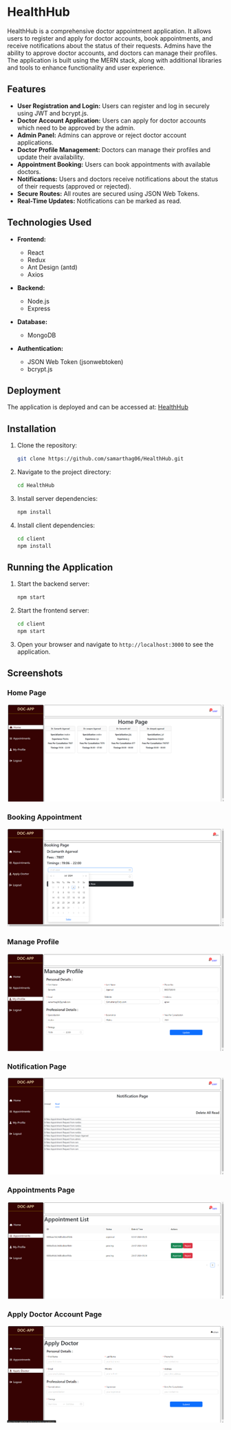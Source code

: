 # HealthHub

HealthHub is a comprehensive doctor appointment application. It allows users to register and apply for doctor accounts, book appointments, and receive notifications about the status of their requests. Admins have the ability to approve doctor accounts, and doctors can manage their profiles. The application is built using the MERN stack, along with additional libraries and tools to enhance functionality and user experience.

## Features

- **User Registration and Login:** Users can register and log in securely using JWT and bcrypt.js.
- **Doctor Account Application:** Users can apply for doctor accounts which need to be approved by the admin.
- **Admin Panel:** Admins can approve or reject doctor account applications.
- **Doctor Profile Management:** Doctors can manage their profiles and update their availability.
- **Appointment Booking:** Users can book appointments with available doctors.
- **Notifications:** Users and doctors receive notifications about the status of their requests (approved or rejected).
- **Secure Routes:** All routes are secured using JSON Web Tokens.
- **Real-Time Updates:** Notifications can be marked as read.

## Technologies Used

- **Frontend:**
  - React
  - Redux
  - Ant Design (antd)
  - Axios

- **Backend:**
  - Node.js
  - Express

- **Database:**
  - MongoDB

- **Authentication:**
  - JSON Web Token (jsonwebtoken)
  - bcrypt.js

## Deployment

The application is deployed and can be accessed at: [HealthHub](https://doctor-application-platform.onrender.com/)

## Installation

1. Clone the repository:
    ```bash
    git clone https://github.com/samarthag06/HealthHub.git
    ```

2. Navigate to the project directory:
    ```bash
    cd HealthHub
    ```

3. Install server dependencies:
    ```bash
    npm install
    ```

4. Install client dependencies:
    ```bash
    cd client
    npm install
    ```

## Running the Application

1. Start the backend server:
    ```bash
    npm start
    ```

2. Start the frontend server:
    ```bash
    cd client
    npm start
    ```

3. Open your browser and navigate to `http://localhost:3000` to see the application.

## Screenshots

### Home Page
![Home Page](client/src/image/Home-page.png)

### Booking Appointment
![Booking Appointment](client/src/image/Book-appointment.png)

### Manage Profile
![Manage Profile](client/src/image/Manage-profile.png)

### Notification Page
![Notification Page](client/src/image/Notification-page.png)

### Appointments Page
![Appointments Page](client/src/image/Appointment-list.png)

### Apply Doctor Account Page
![Apply Doctor Account Page](client/src/image/Apply-doctor.png)

